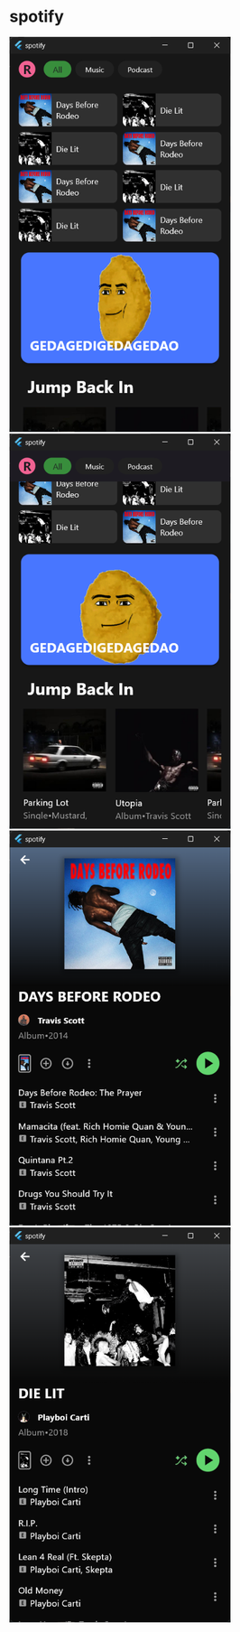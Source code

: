 # spotify
<div style="display: "flex">
  <img height="700" src="1.png"/>
  <img height="700" src="2.png"/>
</div>
<div style="display: "flex">
  <img height="700" src="3.png"/>
  <img height="700" src="4.png"/>
</div>
